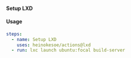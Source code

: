 #### Setup LXD

#### Usage

```yaml
steps:
  - name: Setup LXD
    uses: heinokesoe/actions@lxd
  - run: lxc launch ubuntu:focal build-server
```
